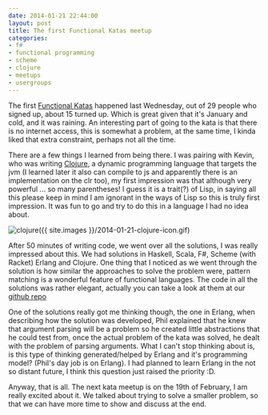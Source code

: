 ```yaml
---
date: 2014-01-21 22:44:00
layout: post
title: The first Functional Katas meetup
categories:
- f#
- functional programming
- scheme
- clojure
- meetups
- usergroups
---
```


The first [Functional Katas][fk] happened last Wednesday, out of 29 people who signed up, about 15 turned up. Which is great given that it's January and cold, and it was raining. An interesting part of going to the kata is that there is no internet access, this is somewhat a problem, at the same time, I kinda liked that extra constraint, perhaps not all the time.

There are a few things I learned from being there. I was pairing with Kevin, who was writing [Clojure][clojure], a dynamic programming language that targets the jvm (I learned later it also can compile to js and apparently there is an implementation on the clr too), my first impression was that although very powerful ... so many parentheses! I guess it is a trait(?) of Lisp, in saying all this please keep in mind I am ignorant in the ways of Lisp so this is truly first impression. It was fun to go and try to do this in a language I had no idea about.

![clojure]({{ site.images }}/2014-01-21-clojure-icon.gif)

After 50 minutes of writing code, we went over all the solutions, I was really impressed about this. We had solutions in Haskell, Scala, F#, Scheme (with Racket) Erlang and Clojure. 
One thing that I noticed as we went through the solution is how similar the approaches to solve the problem were, pattern matching is a wonderful feature of functional languages. The code in all the solutions was rather elegant, actually you can take a look at them at our [github repo][fk-git] 

One of the solutions really got me thinking though, the one in Erlang, when describing how the solution was developed, Phil explained that he knew that argument parsing will be a problem so he created little abstractions that he could test from, once the actual problem of the kata was solved, he dealt with the problem of parsing arguments. What I can't stop thinking about is, is this type of thinking generated/helped by Erlang and it's programming model? (Phil's day job is on Erlang). I had planned to learn Erlang in the not so distant future, I think this question just raised the priority :D.

Anyway, that is all. The next kata meetup is on the 19th of February, I am really excited about it. We talked about trying to solve a smaller problem, so that we can have more time to show and discuss at the end. 



[fk]:http://functionalkats.tumblr.com/post/70587488630/first-meeting-trinity-college
[clojure]:http://clojure.org/
[fk-git]:https://github.com/FunctionalKatas/Katas